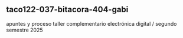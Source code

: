 ## taco122-037-bitacora-404-gabi
apuntes y proceso taller complementario electrónica digital / segundo semestre 2025
